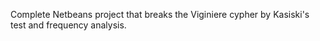 Complete Netbeans project that breaks the  Viginiere cypher by Kasiski's
test and frequency analysis.
